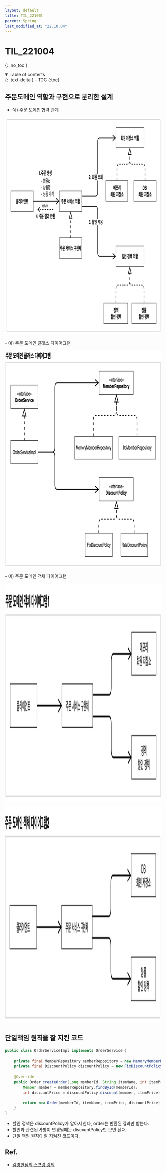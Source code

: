 ```yaml
---
layout: default
title: TIL_221004
parent: Spring
last_modified_at: "22.10.04"
---
```


# TIL_221004
{: .no_toc }

<details open markdown="block">
  <summary>
    Table of contents
  </summary>
  {: .text-delta }
- TOC
{:toc}
</details>

## 주문도메인 역할과 구현으로 분리한 설계
- 예) 주문 도메인 협력 관계
<p align="left"><img src="/docs/spring/images/til_221004_1.png" height="700" width="700"></p>
- 예) 주문 도메인 클래스 다이어그램
<p align="left"><img src="/docs/spring/images/til_221004_2.png" height="700" width="700"></p>
- 예) 주문 도메인 객체 다이어그램
<p align="left"><img src="/docs/spring/images/til_221004_3.png" height="700" width="700"></p>
<p align="left"><img src="/docs/spring/images/til_221004_4.png" height="700" width="700"></p>

## 단일책임 원칙을 잘 지킨 코드
```java
public class OrderServiceImpl implements OrderService {
    
    private final MemberRepository memberRepository = new MemoryMemberRepository();
    private final DiscountPolicy discountPolicy = new FixDiscountPolicy();
    
    @Override
    public Order createOrder(Long memberId, String itemName, int itemPrice) {
        Member member = memberRepository.findById(memberId);
        int discountPrice = discountPolicy.discount(member, itemPrice);

        return new Order(memberId, itemName, itemPrice, discountPrice);
    }
}
```
- 할인 정책은 discountPolicy가 알아서 한다, order는 반환된 결과만 받는다.
- 할인과 관련된 사항이 변경될때는 discountPolicy만 보면 된다.
- 단일 책임 원칙이 잘 지켜진 코드이다.


## Ref.
- <a href="https://www.inflearn.com/course/%EC%8A%A4%ED%94%84%EB%A7%81-%ED%95%B5%EC%8B%AC-%EC%9B%90%EB%A6%AC-%EA%B8%B0%EB%B3%B8%ED%8E%B8/dashboard">김영한님의 스프링 강의</a>
